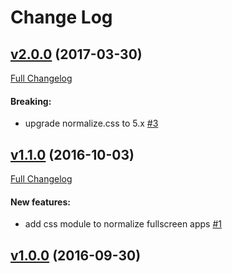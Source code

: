 #  Change Log



## [v2.0.0](https://github.com/buildo/normalize-css/tree/v2.0.0) (2017-03-30)
[Full Changelog](https://github.com/buildo/normalize-css/compare/v1.1.0...v2.0.0)

#### Breaking:

- upgrade normalize.css to 5.x [#3](https://github.com/buildo/normalize-css/issues/3)

## [v1.1.0](https://github.com/buildo/normalize-css/tree/v1.1.0) (2016-10-03)
[Full Changelog](https://github.com/buildo/normalize-css/compare/v1.0.0...v1.1.0)

#### New features:

- add css module to normalize fullscreen apps [#1](https://github.com/buildo/normalize-css/issues/1)

## [v1.0.0](https://github.com/buildo/normalize-css/tree/v1.0.0) (2016-09-30)
